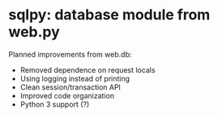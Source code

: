 sqlpy: database module from web.py
==================================

Planned improvements from web.db:

* Removed dependence on request locals
* Using logging instead of printing
* Clean session/transaction API
* Improved code organization
* Python 3 support (?)

